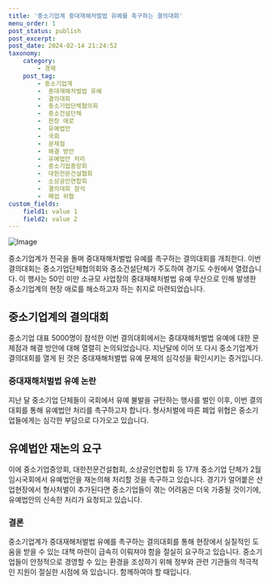 ```yaml
---
title: '중소기업계 중대재해처벌법 유예를 촉구하는 결의대회'
menu_order: 1
post_status: publish
post_excerpt: 
post_date: 2024-02-14 21:24:52
taxonomy:
    category:
        - 경제
    post_tag:
        - 중소기업계
        -  중대재해처벌법 유예
        -  결의대회
        -  중소기업단체협의회
        -  중소건설단체
        -  현장 애로
        -  유예법안
        -  국회
        -  문제점
        -  해결 방안
        -  유예법안 처리
        -  중소기업중앙회
        -  대한전문건설협회
        -  소상공인연합회
        -  결의대회 참석
        -  폐업 위협
custom_fields:
    field1: value 1
    field2: value 2
---
```


![Image](https://imgnews.pstatic.net/image/366/2024/02/14/0000970147_001_20240214073901348.jpg?type=w647)

중소기업계가 전국을 돌며 중대재해처벌법 유예를 촉구하는 결의대회를 개최한다. 이번 결의대회는 중소기업단체협의회와 중소건설단체가 주도하여 경기도 수원에서 열렸습니다. 이 행사는 50인 미만 소규모 사업장의 중대재해처벌법 유예 무산으로 인해 발생한 중소기업계의 현장 애로를 해소하고자 하는 취지로 마련되었습니다.
## 중소기업계의 결의대회
중소기업 대표 5000명이 참석한 이번 결의대회에서는 중대재해처벌법 유예에 대한 문제점과 해결 방안에 대해 열렬히 논의되었습니다. 지난달에 이어 또 다시 중소기업계가 결의대회를 열게 된 것은 중대재해처벌법 유예 문제의 심각성을 확인시키는 증거입니다.
### 중대재해처벌법 유예 논란
지난 달 중소기업 단체들이 국회에서 유예 불발을 규탄하는 행사를 벌인 이후, 이번 결의대회를 통해 유예법안 처리를 촉구하고자 합니다. 형사처벌에 따른 폐업 위협은 중소기업들에게는 심각한 부담으로 다가오고 있습니다.
## 유예법안 재논의 요구
이에 중소기업중앙회, 대한전문건설협회, 소상공인연합회 등 17개 중소기업 단체가 2월 임시국회에서 유예법안을 재논의해 처리할 것을 촉구하고 있습니다. 경기가 얼어붙은 산업현장에서 형사처벌이 추가된다면 중소기업들이 겪는 어려움은 더욱 가중될 것이기에, 유예법안의 신속한 처리가 요청되고 있습니다.
### 결론
중소기업계가 중대재해처벌법 유예를 촉구하는 결의대회를 통해 현장에서 실질적인 도움을 받을 수 있는 대책 마련이 급속히 이뤄져야 함을 절실히 요구하고 있습니다. 중소기업들이 안정적으로 경영할 수 있는 환경을 조성하기 위해 정부와 관련 기관들의 적극적인 지원이 절실한 시점에 와 있습니다. 함께하여야 할 때입니다.
